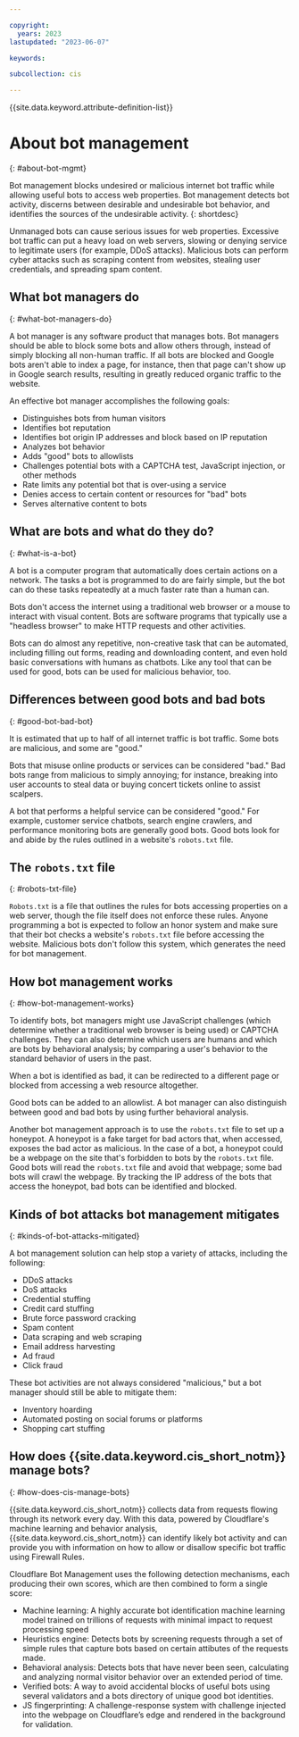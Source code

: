 ```yaml
---

copyright:
  years: 2023
lastupdated: "2023-06-07"

keywords:

subcollection: cis

---
```


{{site.data.keyword.attribute-definition-list}}

# About bot management
{: #about-bot-mgmt}

Bot management blocks undesired or malicious internet bot traffic while allowing useful bots to access web properties. Bot management detects bot activity, discerns between desirable and undesirable bot behavior, and identifies the sources of the undesirable activity.
{: shortdesc}

Unmanaged bots can cause serious issues for web properties. Excessive bot traffic can put a heavy load on web servers, slowing or denying service to legitimate users (for example, DDoS attacks). Malicious bots can perform cyber attacks such as scraping content from websites, stealing user credentials, and spreading spam content.

## What bot managers do
{: #what-bot-managers-do}

A bot manager is any software product that manages bots. Bot managers should be able to block some bots and allow others through, instead of simply blocking all non-human traffic. If all bots are blocked and Google bots aren't able to index a page, for instance, then that page can't show up in Google search results, resulting in greatly reduced organic traffic to the website.

An effective bot manager accomplishes the following goals:

* Distinguishes bots from human visitors
* Identifies bot reputation
* Identifies bot origin IP addresses and block based on IP reputation
* Analyzes bot behavior
* Adds "good" bots to allowlists
* Challenges potential bots with a CAPTCHA test, JavaScript injection, or other methods
* Rate limits any potential bot that is over-using a service
* Denies access to certain content or resources for "bad" bots
* Serves alternative content to bots

## What are bots and what do they do?
{: #what-is-a-bot}

A bot is a computer program that automatically does certain actions on a network. The tasks a bot is programmed to do are fairly simple, but the bot can do these tasks repeatedly at a much faster rate than a human can.

Bots don't access the internet using a traditional web browser or a mouse to interact with visual content. Bots are software programs that typically use a "headless browser" to make HTTP requests and other activities.

Bots can do almost any repetitive, non-creative task that can be automated, including filling out forms, reading and downloading content, and even hold basic conversations with humans as chatbots. Like any tool that can be used for good, bots can be used for malicious behavior, too.

## Differences between good bots and bad bots
{: #good-bot-bad-bot}

It is estimated that up to half of all internet traffic is bot traffic. Some bots are malicious, and some are "good."

Bots that misuse online products or services can be considered "bad." Bad bots range from malicious to simply annoying; for instance, breaking into user accounts to steal data or buying concert tickets online to assist scalpers.

A bot that performs a helpful service can be considered "good." For example, customer service chatbots, search engine crawlers, and performance monitoring bots are generally good bots. Good bots look for and abide by the rules outlined in a website's `robots.txt` file.

## The `robots.txt` file
{: #robots-txt-file}

`Robots.txt` is a file that outlines the rules for bots accessing properties on a web server, though the file itself does not enforce these rules. Anyone programming a bot is expected to follow an honor system and make sure that their bot checks a website's `robots.txt` file before accessing the website. Malicious bots don't follow this system, which generates the need for bot management.

## How bot management works
{: #how-bot-management-works}

To identify bots, bot managers might use JavaScript challenges (which determine whether a traditional web browser is being used) or CAPTCHA challenges. They can also determine which users are humans and which are bots by behavioral analysis; by comparing a user's behavior to the standard behavior of users in the past.

When a bot is identified as bad, it can be redirected to a different page or blocked from accessing a web resource altogether.

Good bots can be added to an allowlist. A bot manager can also distinguish between good and bad bots by using further behavioral analysis.

Another bot management approach is to use the `robots.txt` file to set up a honeypot. A honeypot is a fake target for bad actors that, when accessed, exposes the bad actor as malicious. In the case of a bot, a honeypot could be a webpage on the site that's forbidden to bots by the `robots.txt` file. Good bots will read the `robots.txt` file and avoid that webpage; some bad bots will crawl the webpage. By tracking the IP address of the bots that access the honeypot, bad bots can be identified and blocked.

## Kinds of bot attacks bot management mitigates
{: #kinds-of-bot-attacks-mitigated}

A bot management solution can help stop a variety of attacks, including the following:

* DDoS attacks
* DoS attacks
* Credential stuffing
* Credit card stuffing
* Brute force password cracking
* Spam content
* Data scraping and web scraping
* Email address harvesting
* Ad fraud
* Click fraud

These bot activities are not always considered "malicious," but a bot manager should still be able to mitigate them:

* Inventory hoarding
* Automated posting on social forums or platforms
* Shopping cart stuffing

## How does {{site.data.keyword.cis_short_notm}} manage bots?
{: #how-does-cis-manage-bots}

{{site.data.keyword.cis_short_notm}} collects data from requests flowing through its network every day. With this data, powered by Cloudflare's machine learning and behavior analysis, {{site.data.keyword.cis_short_notm}} can identify likely bot activity and can provide you with information on how to allow or disallow specific bot traffic using Firewall Rules.

Cloudflare Bot Management uses the following detection mechanisms, each producing their own scores, which are then combined to form a single score:

* Machine learning: A highly accurate bot identification machine learning model trained on trillions of requests with minimal impact to request processing speed
* Heuristics engine: Detects bots by screening requests through a set of simple rules that capture bots based on certain attibutes of the requests made.
* Behavioral analysis: Detects bots that have never been seen, calculating and analyzing normal visitor behavior over an extended period of time.
* Verified bots: A way to avoid accidental blocks of useful bots using several validators and a bots directory of unique good bot identities.
* JS fingerprinting: A challenge-response system with challenge injected into the webpage on Cloudflare’s edge and rendered in the background for validation. 
